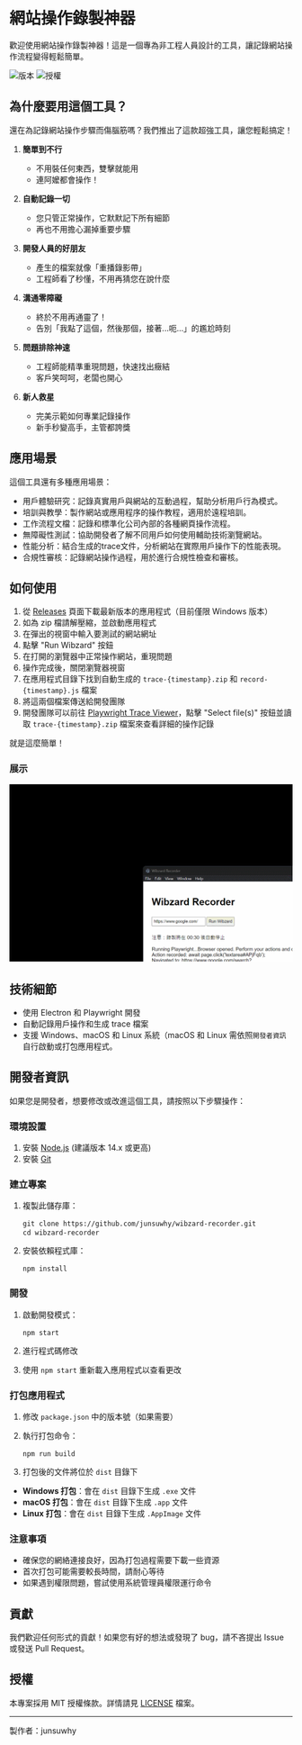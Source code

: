 # 網站操作錄製神器

歡迎使用網站操作錄製神器！這是一個專為非工程人員設計的工具，讓記錄網站操作流程變得輕鬆簡單。

![版本](https://img.shields.io/badge/版本-0.0.1-blue.svg)
![授權](https://img.shields.io/badge/授權-MIT-green.svg)

## 為什麼要用這個工具？

還在為記錄網站操作步驟而傷腦筋嗎？我們推出了這款超強工具，讓您輕鬆搞定！

1. **簡單到不行**
   - 不用裝任何東西，雙擊就能用
   - 連阿嬤都會操作！

2. **自動記錄一切**
   - 您只管正常操作，它默默記下所有細節
   - 再也不用擔心漏掉重要步驟

3. **開發人員的好朋友**
   - 產生的檔案就像「重播錄影帶」
   - 工程師看了秒懂，不用再猜您在說什麼

4. **溝通零障礙**
   - 終於不用再通靈了！
   - 告別「我點了這個，然後那個，接著...呃...」的尷尬時刻

5. **問題排除神速**
   - 工程師能精準重現問題，快速找出癥結
   - 客戶笑呵呵，老闆也開心

6. **新人救星**
   - 完美示範如何專業記錄操作
   - 新手秒變高手，主管都誇獎

## 應用場景

這個工具還有多種應用場景：

* 用戶體驗研究：記錄真實用戶與網站的互動過程，幫助分析用戶行為模式。
* 培訓與教學：製作網站或應用程序的操作教程，適用於遠程培訓。
* 工作流程文檔：記錄和標準化公司內部的各種網頁操作流程。
* 無障礙性測試：協助開發者了解不同用戶如何使用輔助技術瀏覽網站。
* 性能分析：結合生成的trace文件，分析網站在實際用戶操作下的性能表現。
* 合規性審核：記錄網站操作過程，用於進行合規性檢查和審核。

## 如何使用

1. 從 [Releases](https://github.com/yourusername/your-repo-name/releases) 頁面下載最新版本的應用程式（目前僅限 Windows 版本）
2. 如為 zip 檔請解壓縮，並啟動應用程式
3. 在彈出的視窗中輸入要測試的網站網址
4. 點擊 "Run Wibzard" 按鈕
5. 在打開的瀏覽器中正常操作網站，重現問題
6. 操作完成後，關閉瀏覽器視窗
7. 在應用程式目錄下找到自動生成的 `trace-{timestamp}.zip` 和 `record-{timestamp}.js` 檔案
8. 將這兩個檔案傳送給開發團隊
9. 開發團隊可以前往 [Playwright Trace Viewer](https://trace.playwright.dev/)，點擊 "Select file(s)" 按鈕並讀取 `trace-{timestamp}.zip` 檔案來查看詳細的操作記錄

就是這麼簡單！

### 展示

![GIF操作影片展示](/web/Wibzard-recorder-demo.gif)

## 技術細節

- 使用 Electron 和 Playwright 開發
- 自動記錄用戶操作和生成 trace 檔案
- 支援 Windows、macOS 和 Linux 系統（macOS 和 Linux 需依照`開發者資訊`自行啟動或打包應用程式。

## 開發者資訊

如果您是開發者，想要修改或改進這個工具，請按照以下步驟操作：

### 環境設置

1. 安裝 [Node.js](https://nodejs.org/) (建議版本 14.x 或更高)
2. 安裝 [Git](https://git-scm.com/)

### 建立專案

1. 複製此儲存庫：
   ```
   git clone https://github.com/junsuwhy/wibzard-recorder.git
   cd wibzard-recorder
   ```

2. 安裝依賴程式庫：
   ```
   npm install
   ```

### 開發

1. 啟動開發模式：
   ```
   npm start
   ```

2. 進行程式碼修改
3. 使用 `npm start` 重新載入應用程式以查看更改

### 打包應用程式

1. 修改 `package.json` 中的版本號（如果需要）

2. 執行打包命令：
   ```
   npm run build
   ```

3. 打包後的文件將位於 `dist` 目錄下
  - **Windows 打包**：會在 `dist` 目錄下生成 `.exe` 文件
  - **macOS 打包**：會在 `dist` 目錄下生成 `.app` 文件
  - **Linux 打包**：會在 `dist` 目錄下生成 `.AppImage` 文件

### 注意事項

- 確保您的網絡連接良好，因為打包過程需要下載一些資源
- 首次打包可能需要較長時間，請耐心等待
- 如果遇到權限問題，嘗試使用系統管理員權限運行命令

## 貢獻

我們歡迎任何形式的貢獻！如果您有好的想法或發現了 bug，請不吝提出 Issue 或發送 Pull Request。

## 授權

本專案採用 MIT 授權條款。詳情請見 [LICENSE](LICENSE) 檔案。

---

製作者：junsuwhy